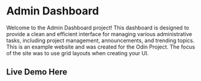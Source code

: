 # Admin Dashboard

Welcome to the Admin Dashboard project! This dashboard is designed to provide a clean and efficient interface for managing various administrative tasks, including project management, announcements, and trending topics.
This is an example website and was created for the Odin Project. The focus of the site was to use grid layouts when creating your UI.

## Live Demo Here
